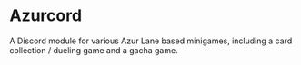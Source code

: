 # Azurcord
A Discord module for various Azur Lane based minigames, including a card collection / dueling game and a gacha game.

